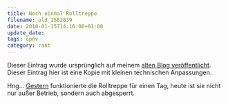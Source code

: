 ```yaml
---
title: Noch einmal Rolltreppe
filename: old_1562839
date: 2010-01-15T14:16:00+01:00
update_date:
tags: öpnv
category: rant
---
```

Dieser Eintrag wurde ursprünglich auf meinem [alten Blog veröffentlicht](https://stu.blogger.de/stories/1562839/). Dieser Eintrag hier ist eine Kopie mit kleinen technischen Anpassungen.

Hng… [Gestern](/blogposts/old_1562334) funktionierte die Rolltreppe für einen Tag, heute ist sie nicht nur außer Betrieb, sondern auch abgesperrt.
